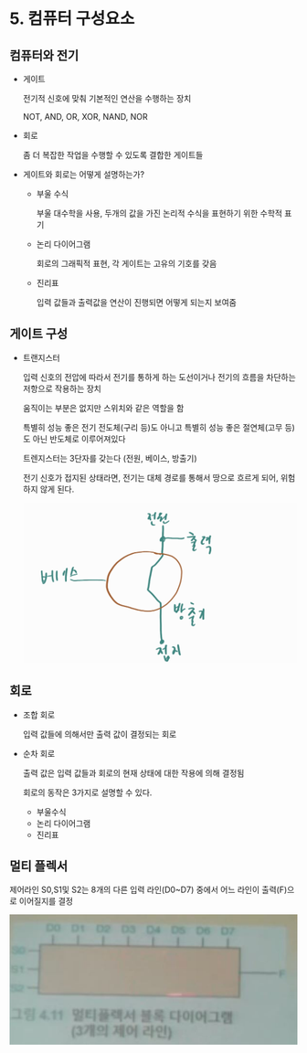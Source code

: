 # 5. 컴퓨터 구성요소

## 컴퓨터와 전기

- 게이트

  전기적 신호에 맞춰 기본적인 연산을 수행하는 장치

  NOT, AND, OR, XOR, NAND, NOR

- 회로

  좀 더 복잡한 작업을 수행할 수 있도록 결합한 게이트들

- 게이트와 회로는 어떻게 설명하는가?

  - 부울 수식

    부울 대수학을 사용, 두개의 값을 가진 논리적 수식을 표현하기 위한 수학적 표기

  - 논리 다이어그램

    회로의 그래픽적 표현, 각 게이트는 고유의 기호를 갖음

  - 진리표

    입력 값들과 출력값을 연산이 진행되면 어떻게 되는지 보여줌

## 게이트 구성

- 트랜지스터

  입력 신호의 전압에 따라서 전기를 통하게 하는 도선이거나 전기의 흐름을 차단하는 저항으로 작용하는 장치

  움직이는 부분은 없지만 스위치와 같은 역할을 함

  특별히 성능 좋은 전기 전도체(구리 등)도 아니고 특별히 성능 좋은 절연체(고무 등)도 아닌 반도체로 이루어져있다

  트렌지스터는 3단자를 갖는다 (전원, 베이스, 방출기)

  전기 신호가 접지된 상태라면, 전기는 대체 경로를 통해서 땅으로 흐르게 되어, 위험하지 않게 된다.

  ![](Notes_210402_223400.jpg)

## 회로

- 조합 회로

  입력 값들에 의해서만 출력 값이 결정되는 회로

- 순차 회로

  출력 값은 입력 값들과 회로의 현재 상태에 대한 작용에 의해 결정됨

  회로의 동작은 3가지로 설명할 수 있다.

  - 부울수식
  - 논리 다이어그램
  - 진리표

## 멀티 플렉서

제어라인 S0,S1및 S2는 8개의 다른 입력 라인(D0~D7) 중에서 어느 라인이 출력(F)으로 이어질지를 결정

![](캡처.JPG)


